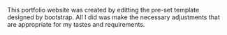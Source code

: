 This portfolio website was created by editting the pre-set template designed by bootstrap. All I did was make the necessary adjustments that are appropriate for 
my tastes and requirements.

